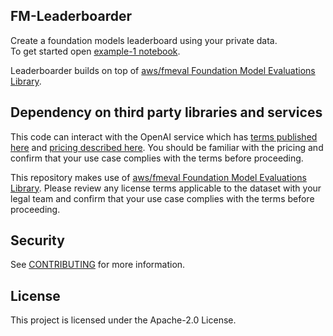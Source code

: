 ## FM-Leaderboarder
Create a foundation models leaderboard using your private data.  
To get started open [example-1 notebook](./summariziation_example.ipynb).  

Leaderboarder builds on top of [aws/fmeval Foundation Model Evaluations Library](https://github.com/aws/fmeval).

## Dependency on third party libraries and services
This code can interact with the OpenAI service which has [terms published here](https://openai.com/policies/terms-of-use) and [pricing described here](https://openai.com/pricing). You should be familiar with the pricing and confirm that your use case complies with the terms before proceeding.

This repository makes use of [aws/fmeval Foundation Model Evaluations Library](https://github.com/aws/fmeval). Please review any license terms applicable to the dataset with your legal team and confirm that your use case complies with the terms before proceeding.

## Security

See [CONTRIBUTING](CONTRIBUTING.md#security-issue-notifications) for more information.

## License

This project is licensed under the Apache-2.0 License.

